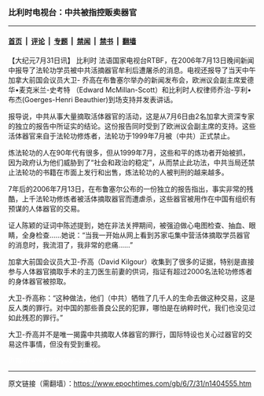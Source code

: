 ### 比利时电视台：中共被指控贩卖器官

---

#### [首页](../../../..?n1404555) &nbsp;|&nbsp; [评论](../../../../../epoch-comment?n1404555) &nbsp;|&nbsp; [专题](../../../../../epoch-special?n1404555) &nbsp;|&nbsp; [禁闻](../../../../../epoch-news?n1404555) &nbsp;|&nbsp; [禁书](../../../../../books?n1404555) &nbsp;|&nbsp; [翻墙](https://github.com/gfw-breaker/nogfw/blob/master/README.md?n1404555)


<div class="post_content" id="artbody" itemprop="articleBody">
 <!-- article content begin -->
 <p>
  【大纪元7月31日讯】
  <ok href="https://www.epochtimes.com/gb/tag/%E6%AF%94%E5%88%A9%E6%97%B6.html">
   比利时
  </ok>
  法语国家电视台RTBF，在2006年7月13日晚间新闻中报导了法轮功学员被中共活摘器官牟利后遭屠杀的消息。电视还报导了当天中午加拿大前国会议员大卫- 乔高在布鲁塞尔举办的新闻发布会，欧洲议会副主席爱德华•麦克米兰-史考特 （Edward McMillan-Scott）和比利时人权律师乔治-亨利•布杰(Goerges-Henri Beauthier)到场支持并发表讲话。
 </p>
 <p>
  报导说，中共从事大量摘取活体器官的活动，这是从7月6日由2名加拿大资深专家的独立的报告中所证实的结论。这份报告同时受到了欧洲议会副主席的支持。这些活体器官来自于法轮功修炼者，法轮功于1999年7月被（中共）正式禁止。
 </p>
 <p>
  炼法轮功的人在90年代有很多，但从1999年7月，这些和平的炼功者开始被抓，因为政府认为他们威胁到了“社会和政治的稳定”，从而禁止此功法，中共当局还禁止法轮功的书籍在市面上发行和出售，炼法轮功的人被判刑的越来越多。
 </p>
 <p>
  7年后的2006年7月13日，在布鲁塞尔公布的一份独立的报告指出，事实非常的残酷，上千法轮功修炼者被活体摘取器官而遭虐杀，这些器官被用作在中国有组织有预谋的人体器官的交易。
 </p>
 <p>
  证人陈颖的证词中陈述提到，她在非法关押期间，被强迫做心电图检查、抽血、眼睛，全身检查……她说：“当我一开始从网上看到苏家屯集中营活体摘取学员器官的消息时，我流泪了，我非常的悲痛……”
 </p>
 <p>
  加拿大前国会议员大卫-乔高（David Kilgour）收集到了很多的证据，特别是直接参与人体器官摘取手术的主刀医生前妻的供词，指证有超过2000名法轮功修炼者的身体器官被掠取。
 </p>
 <p>
  大卫-乔高称：“这种做法，他们（中共）牺牲了几千人的生命去做这种交易，这是反人类的罪行。对中国的那些善良公民的犯罪，哪怕是在纳粹时代，我们也没见过如此残忍的罪行。”
 </p>
 <p>
  大卫-乔高并不是唯一揭露中共摘取人体器官的罪行，国际特设也关心过器官的交易这件事情，但没有受到重视。
 </p>
 <p>
  <font color="#ffffff">
   (http://www.dajiyuan.com)
  </font>
 </p>
 <!-- article content end -->
 <div id="below_article_ad">
 </div>
</div>


---

原文链接（需翻墙）：https://www.epochtimes.com/gb/6/7/31/n1404555.htm